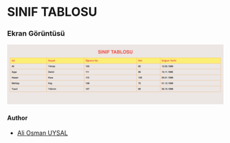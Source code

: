 # SINIF TABLOSU
### Ekran Görüntüsü
![patika+](/Week-1/SinifTablosu/image/Ekran%20Resmi%202024-06-11%2012.28.27.png)
#### Author

- [Ali Osman UYSAL](https://www.linkedin.com/in/aliosmanuysal/)
